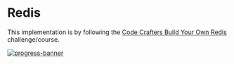 # Redis

This implementation is by following the [Code Crafters Build Your Own Redis](https://app.codecrafters.io/courses/redis/overview) challenge/course.

[![progress-banner](https://backend.codecrafters.io/progress/redis/d4becdab-13ce-472c-9547-c113260da4af)](https://app.codecrafters.io/users/codecrafters-bot?r=2qF)
